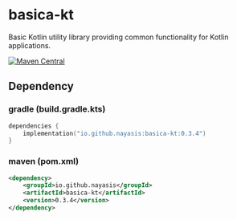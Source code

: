# basica-kt

Basic Kotlin utility library providing common functionality for Kotlin applications.

[![Maven Central](https://img.shields.io/maven-central/v/io.github.nayasis/basica-kt.svg)](https://central.sonatype.com/artifact/io.github.nayasis/basica-kt)

## Dependency

### gradle (build.gradle.kts)

```kotlin
dependencies {
    implementation("io.github.nayasis:basica-kt:0.3.4")
}
```

### maven (pom.xml)

```xml
<dependency>
    <groupId>io.github.nayasis</groupId>
    <artifactId>basica-kt</artifactId>
    <version>0.3.4</version>
</dependency>
```